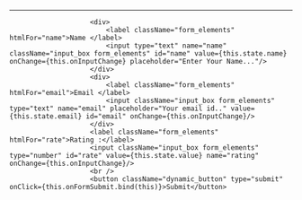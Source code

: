 ---
                        <div>
                            <label className="form_elements" htmlFor="name">Name </label>
                            <input type="text" name="name" className="input_box form_elements" id="name" value={this.state.name} onChange={this.onInputChange} placeholder="Enter Your Name..."/>
                        </div>
                        <div>
                            <label className="form_elements" htmlFor="email">Email </label>
                            <input className="input_box form_elements" type="text" name="email" placeholder="Your email id.." value={this.state.email} id="email" onChange={this.onInputChange}/>
                        </div> 
                        <label className="form_elements" htmlFor="rate">Rating :</label>
                        <input className="input_box form_elements" type="number" id="rate" value={this.state.value} name="rating" onChange={this.onInputChange}/>
                        <br />
                        <button className="dynamic_button" type="submit" onClick={this.onFormSubmit.bind(this)}>Submit</button>
